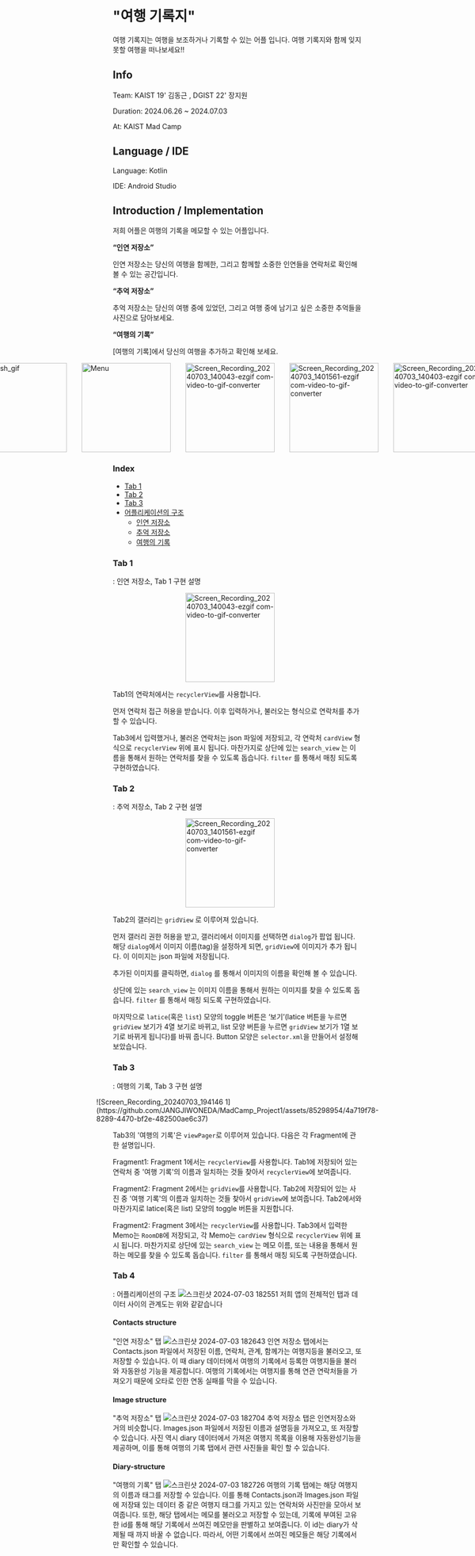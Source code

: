 # "여행 기록지"

여행 기록지는 여행을 보조하거나 기록할 수 있는 어플 입니다. 여행 기록지와 함께 잊지 못할 여행을 떠나보세요!!

## Info

Team: KAIST 19' 김동근 , DGIST 22' 장지원

Duration: 2024.06.26 ~ 2024.07.03

At: KAIST Mad Camp

## Language / IDE

Language: Kotlin

IDE: Android Studio

## Introduction / Implementation

<p>저희 어플은 여행의 기록을 메모할 수 있는 어플입니다.</p>   


**“인연 저장소”**

인연 저장소는 당신의 여행을 함께한, 그리고 함께할 소중한 인연들을 연락처로 확인해볼 수 있는 공간입니다.

**“추억 저장소”**

추억 저장소는 당신의 여행 중에 있었던, 그리고 여행 중에 남기고 싶은 소중한 추억들을 사진으로 담아보세요.

**“여행의 기록”**

[여행의 기록]에서 당신의 여행을 추가하고 확인해 보세요.


  
<div style="display: flex; flex-wrap: nowrap; justify-content: center;">
    <img src="https://github.com/JANGJIWONEDA/MadCamp_Project1/assets/133734191/a39c6dac-1566-4980-b733-1b0b92dc30c7" alt="splash_gif" width="180" style="margin-right: 30px;">
    <img src="https://github.com/JANGJIWONEDA/MadCamp_Project1/assets/133734191/2f59af74-59ae-4ce0-9313-2db8c6099b85" alt="Menu" width="180" style="margin-right: 30px;">
    <img src="https://github.com/JANGJIWONEDA/MadCamp_Project1/assets/133734191/44201ea5-81a7-4cdf-894e-fe3c519c2a47" alt="Screen_Recording_20240703_140043-ezgif com-video-to-gif-converter" width="180" style="margin-right: 30px;">
    <img src="https://github.com/JANGJIWONEDA/MadCamp_Project1/assets/133734191/a5add5f3-0cc0-412f-aa2f-512489678412" alt="Screen_Recording_20240703_1401561-ezgif com-video-to-gif-converter" width="180" style="margin-right: 30px;">
    <img src="https://github.com/JANGJIWONEDA/MadCamp_Project1/assets/133734191/af395c11-66e3-4047-990c-453c1b96f532" alt="Screen_Recording_20240703_140403-ezgif com-video-to-gif-converter" width="180" style="margin-right: 30px;">
</div>  

### Index
- [Tab 1](#Tab-1)
- [Tab 2](#Tab-2)
- [Tab 3](#Tab-3)
- [어플리케이션의 구조](#Tab-4)
  - [인연 저장소](#Contacts-structure)
  - [추억 저장소](#Image-structure)
  - [여행의 기록](#Diary-structure)

### Tab 1
: 인연 저장소, Tab 1 구현 설명
<div style="display: flex; flex-wrap: nowrap; justify-content: center;">
    <img src="https://github.com/JANGJIWONEDA/MadCamp_Project1/assets/133734191/44201ea5-81a7-4cdf-894e-fe3c519c2a47" alt="Screen_Recording_20240703_140043-ezgif com-video-to-gif-converter" width="180" style="margin-right: 30px;">
</div>

Tab1의 연락처에서는 `recyclerView`를 사용합니다. 

먼저 연락처 접근 허용을 받습니다. 이후 입력하거나, 불러오는 형식으로 연락처를 추가할 수 있습니다.

Tab3에서 입력했거나, 불러온 연락처는 json 파일에 저장되고, 각 연락처 `cardView` 형식으로 `recyclerView` 위에 표시 됩니다. 마찬가지로 상단에 있는 `search_view` 는 이름을 통해서 원하는 연락처를 찾을 수 있도록 돕습니다. `filter` 를 통해서 매칭 되도록 구현하였습니다.


### Tab 2
: 추억 저장소, Tab 2 구현 설명
<div style="display: flex; flex-wrap: nowrap; justify-content: center;">
    <img src="https://github.com/JANGJIWONEDA/MadCamp_Project1/assets/133734191/a5add5f3-0cc0-412f-aa2f-512489678412" alt="Screen_Recording_20240703_1401561-ezgif com-video-to-gif-converter" width="180" style="margin-right: 30px;">
</div>

Tab2의 갤러리는 `gridView` 로 이루어져 있습니다.  

먼저 갤러리 권한 허용을 받고, 갤러리에서 이미지를 선택하면 `dialog`가 팝업 됩니다. 해당 `dialog`에서 이미지 이름(tag)을 설정하게 되면, `gridView`에 이미지가 추가 됩니다. 이 이미지는 json 파일에 저장됩니다.

추가된 이미지를 클릭하면, `dialog` 를 통해서 이미지의 이름을 확인해 볼 수 있습니다.

상단에 있는 `search_view` 는 이미지 이름을 통해서 원하는 이미지를 찾을 수 있도록 돕습니다. `filter` 를 통해서 매칭 되도록 구현하였습니다.

마지막으로 `latice`(혹은 `list`) 모양의 toggle 버튼은 ‘보기’(latice 버튼을 누르면 `gridView` 보기가 4열 보기로 바뀌고, list 모양 버튼을 누르면 `gridView` 보기가 1열 보기로  바뀌게 됩니다)를 바꿔 줍니다.  Button 모양은 `selector.xml`을 만들어서 설정해 보았습니다.

### Tab 3
: 여행의 기록, Tab 3 구현 설명
<div style="display: flex; flex-wrap: nowrap; justify-content: center;">
  ![Screen_Recording_20240703_194146 1](https://github.com/JANGJIWONEDA/MadCamp_Project1/assets/85298954/4a719f78-8289-4470-bf2e-482500ae6c37)

</div>

Tab3의 '여행의 기록'은 `viewPager`로 이루어져 있습니다. 다음은 각 Fragment에 관한 설명입니다.

  
Fragment1: Fragment 1에서는 `recyclerView`를 사용합니다. Tab1에 저장되어 있는 연락처 중 '여행 기록'의 이름과 일치하는 것들 찾아서 `recyclerView`에 보여줍니다. 

Fragment2: Fragment 2에서는 `gridView`를 사용합니다. Tab2에 저장되어 있는 사진 중 '여행 기록'의 이름과 일치하는 것들 찾아서 `gridView`에 보여줍니다. Tab2에서와 마찬가지로  latice(혹은 list) 모양의 toggle 버튼을 지원합니다.

Fragment2: Fragment 3에서는 `recyclerView`를 사용합니다. Tab3에서 입력한 Memo는 `RoomDB`에 저장되고, 각 Memo는 `cardView` 형식으로 `recyclerView` 위에 표시 됩니다. 마찬가지로 상단에 있는 `search_view` 는 메모 이름, 또는 내용을 통해서 원하는 메모를 찾을 수 있도록 돕습니다. `filter` 를 통해서 매칭 되도록 구현하였습니다.






### Tab 4
  : 어플리케이션의 구조
  ![스크린샷 2024-07-03 182551](https://github.com/JANGJIWONEDA/MadCamp_Project1/assets/85298954/fa849e11-6906-46ee-adbc-2a8f3a3d5a9f)
저희 앱의 전체적인 탭과 데이터 사이의 관계도는 위와 같같습니다

#### Contacts structure
"인연 저장소" 탭
![스크린샷 2024-07-03 182643](https://github.com/JANGJIWONEDA/MadCamp_Project1/assets/85298954/66c28eb8-2173-4253-9cf1-e08abc493af9)
인연 저장소 탭에서는 Contacts.json 파일에서 저장된 이름, 연락처, 관계, 함께가는 여행지등을 불러오고, 또 저장할 수 있습니다.
이 때 diary 데이터에서 여행의 기록에서 등록한 여행지들을 불러와 자동완성 기능을 제공합니다. 여행의 기록에서는 여행지를 통해 연관 연락처들을 가져오기 때문에
오타로 인한 연동 실패를 막을 수 있습니다.

#### Image structure
"추억 저장소" 탭
![스크린샷 2024-07-03 182704](https://github.com/JANGJIWONEDA/MadCamp_Project1/assets/85298954/6397d1bd-e975-4d08-a492-3f4a54f3dae3)
추억 저장소 탭은 인연저장소와 거의 비슷합니다. Images.json 파일에서 저장된 이름과 설명등을 가져오고, 또 저장할 수 있습니다.
사진 역시 diary 데이터에서 가져온 여행지 목록을 이용해 자동완성기능을 제공하며, 이를 통해 여행의 기록 탭에서 관련 사진들을 확인 할 수 있습니다.

#### Diary-structure
"여행의 기록" 탭
![스크린샷 2024-07-03 182726](https://github.com/JANGJIWONEDA/MadCamp_Project1/assets/85298954/a024160f-ab2c-4d58-a2ce-db11a4bc39a5)
여행의 기록 탭에는 해당 여행지의 이름과 태그를 저장할 수 있습니다. 이를 통해 Contacts.json과 Images.json 파일에 저장돼 있는 데이터 중 같은 여행지 태그를 가지고 있는 연락처와 사진만을 모아서 보여줍니다. 또한, 해당 탭에서는 메모를 불러오고 저장할 수 있는데, 기록에 부여된 고유한 id를 통해 해당 기록에서 쓰여진 메모만을 판별하고 보여줍니다. 이 id는 diary가 삭제될 때 까지 바꿀 수 없습니다. 따라서, 어떤 기록에서 쓰여진 메모들은 해당 기록에서만 확인할 수 있습니다. 

